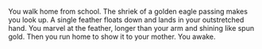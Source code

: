 You walk home from school. The shriek of a golden eagle passing makes you look up. A single feather floats down and lands in your outstretched hand. You marvel at the feather, longer than your arm and shining like spun gold. Then you run home to show it to your mother. You awake.
